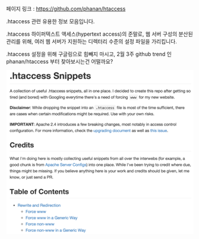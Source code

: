 페이지 링크 : https://github.com/phanan/htaccess

.htaccess 관련  유용한 정보 모음입니다.

.htaccess 하이퍼텍스트 액세스(hypertext access)의 준말로, 
웹 서버 구성의 분산된 관리를 위해, 여러 웹 서버가 지원하는 디렉터리 수준의 설정 파일을 가리킵니다. 

.htaccess 설정을 위해 구글링으로 힘빼지 마시고, 
2월 3주 github trend 인 phanan/htaccess 부터 찾아보시는건 어떨까요?

![이미지](../img/003-01.png)